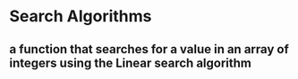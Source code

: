 # Search Algorithms
## a function that searches for a value in an array of integers using the Linear search algorithm
